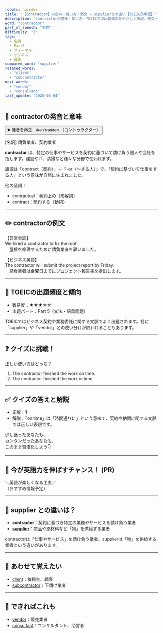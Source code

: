 ```yaml
---
robots: noindex
title: "【contractor】の意味・使い方・例文 ― supplierとの違い【TOEIC英単語】"
description: "contractorの意味・使い方・TOEICでの出題傾向をやさしく解説。例文・クイズ付きでsupplierとの違いもわかりやすく学べます。"
word: "contractor"
part_of_speech: "名詞"
difficulty: "3"
tags:
  - 名詞
  - Part5
  - フォーマル
  - ビジネス
  - 会議
compared_word: "supplier"
related_words:
  - "client"
  - "subcontractor"
next_words:
  - "vendor"
  - "consultant"
last_update: "2025-05-04"
---
```


## 🔰 contractorの発音と意味

<button class="play-audio" onclick="playTTS('contractor')">
  <span class="play-audio-main">
    ▶️ 発音を再生　/kənˈtræktər/
  </span>
  <span class="play-audio-sub">
    （コントゥラクター）
  </span>
</button>

[名詞] 請負業者、契約業者

**contractor** は、特定の仕事やサービスを契約に基づいて請け負う個人や会社を指します。建設やIT、清掃など様々な分野で使われます。

語源は「contract（契約）」＋「-or（～する人）」で、「契約に基づいて仕事をする人」という意味が自然に生まれました。

他の品詞：  
- contractual：契約上の（形容詞）
- contract：契約する（動詞）

---

## ✏️ contractorの例文

【日常会話】  
We hired a contractor to fix the roof.  
　屋根を修理するために請負業者を雇いました。

【ビジネス英語】  
The contractor will submit the project report by Friday.  
　請負業者は金曜日までにプロジェクト報告書を提出します。

---

## 🎯 TOEICの出題頻度と傾向

- 難易度：★★★☆☆
- 出題パート：Part 5（文法・語彙問題）

TOEICではビジネス契約や業務委託に関する文脈でよく出題されます。特に「supplier」や「vendor」との使い分けが問われることもあります。

---

## ❓ クイズに挑戦！

正しい使い方はどっち？

1. The contractor finished the work on time.  
2. The contractor finished the work in time.

---

## ✅ クイズの答えと解説

- 正解：**1**
- 解説：「on time」は「時間通りに」という意味で、契約や納期に関する文脈では正しい表現です。

少し迷ったあなたも、  
カンタンだったあなたも、  
このまま習慣化しよう👇️

---

## 🚀 今が英語力を伸ばすチャンス！ (PR)

<div class="info-center">
＼英語が楽しくなる工夫／<br>  
（おすすめ情報予定）
</div>

---

## 🤔  supplier との違いは？

- **contractor**：契約に基づき特定の業務やサービスを請け負う業者
- **[supplier](/supplier)**：商品や原材料など「物」を供給する業者

contractorは「仕事やサービス」を請け負う業者、supplierは「物」を供給する業者という違いがあります。

---

## 🧩 あわせて覚えたい

- [client](/client)：依頼主、顧客
- [subcontractor](/subcontractor)：下請け業者

---

## 📖 できればこれも

- [vendor](/vendor)：販売業者
- [consultant](/consultant)：コンサルタント、助言者

<!-- cvid: aid29_bid25 -->
